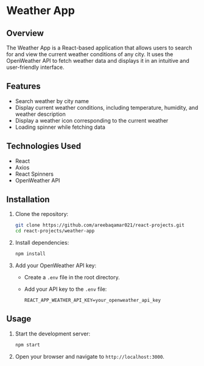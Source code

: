 # Weather App

## Overview
The Weather App is a React-based application that allows users to search for and view the current weather conditions of any city. It uses the OpenWeather API to fetch weather data and displays it in an intuitive and user-friendly interface.

## Features
- Search weather by city name
- Display current weather conditions, including temperature, humidity, and weather description
- Display a weather icon corresponding to the current weather
- Loading spinner while fetching data

## Technologies Used
- React
- Axios
- React Spinners
- OpenWeather API

## Installation

1. Clone the repository:
    ```bash
    git clone https://github.com/areebaqamar021/react-projects.git
    cd react-projects/weather-app
    ```

2. Install dependencies:
    ```bash
    npm install
    ```

3. Add your OpenWeather API key:
    - Create a `.env` file in the root directory.
    - Add your API key to the `.env` file:
      
      ```env
      REACT_APP_WEATHER_API_KEY=your_openweather_api_key
      ```

## Usage

1. Start the development server:
    ```bash
    npm start
    ```

2. Open your browser and navigate to `http://localhost:3000`.

